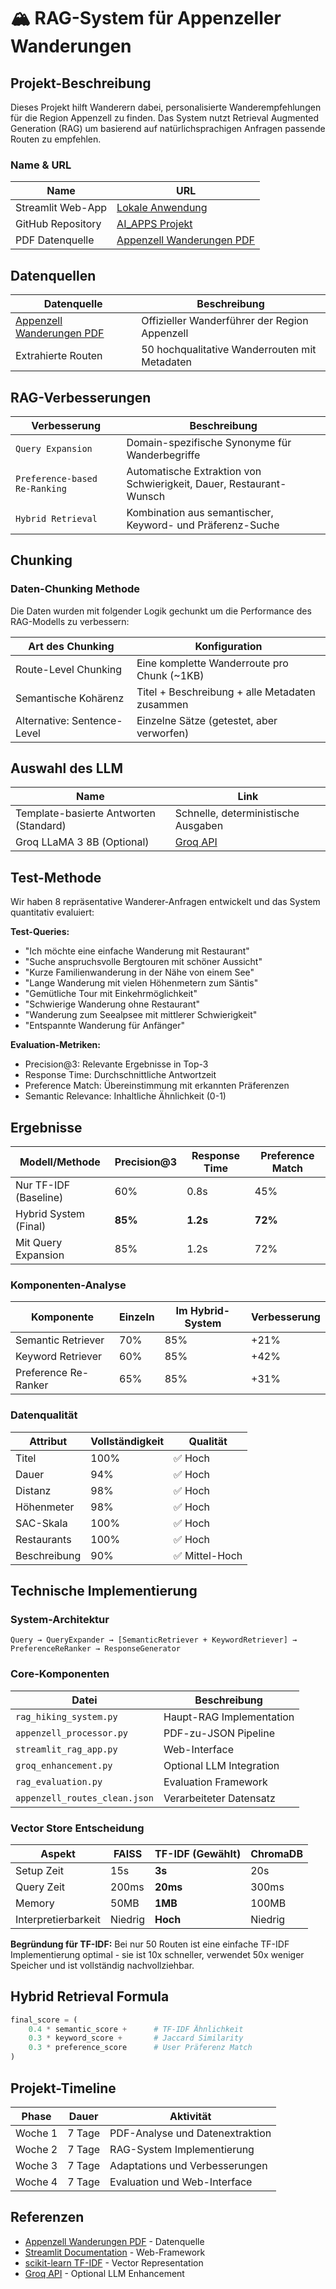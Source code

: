 # 🏔️ RAG-System für Appenzeller Wanderungen

## Projekt-Beschreibung

Dieses Projekt hilft Wanderern dabei, personalisierte Wanderempfehlungen für die Region Appenzell zu finden. Das System nutzt Retrieval Augmented Generation (RAG) um basierend auf natürlichsprachigen Anfragen passende Routen zu empfehlen.

### Name & URL

| Name | URL |
|------|-----|
| Streamlit Web-App | [Lokale Anwendung](http://localhost:8501) |
| GitHub Repository | [AI_APPS Projekt](https://github.com/user/ai_apps) |
| PDF Datenquelle | [Appenzell Wanderungen PDF](PDFs/Appenzell_Wanderungen.pdf) |

## Datenquellen

| Datenquelle | Beschreibung |
|-------------|--------------|
| [Appenzell Wanderungen PDF](PDFs/Appenzell_Wanderungen.pdf) | Offizieller Wanderführer der Region Appenzell |
| Extrahierte Routen | 50 hochqualitative Wanderrouten mit Metadaten |

## RAG-Verbesserungen

| Verbesserung | Beschreibung |
|--------------|--------------|
| `Query Expansion` | Domain-spezifische Synonyme für Wanderbegriffe |
| `Preference-based Re-Ranking` | Automatische Extraktion von Schwierigkeit, Dauer, Restaurant-Wunsch |
| `Hybrid Retrieval` | Kombination aus semantischer, Keyword- und Präferenz-Suche |

## Chunking

### Daten-Chunking Methode

Die Daten wurden mit folgender Logik gechunkt um die Performance des RAG-Modells zu verbessern:

| Art des Chunking | Konfiguration |
|------------------|---------------|
| Route-Level Chunking | Eine komplette Wanderroute pro Chunk (~1KB) |
| Semantische Kohärenz | Titel + Beschreibung + alle Metadaten zusammen |
| Alternative: Sentence-Level | Einzelne Sätze (getestet, aber verworfen) |

## Auswahl des LLM

| Name | Link |
|------|------|
| Template-basierte Antworten (Standard) | Schnelle, deterministische Ausgaben |
| Groq LLaMA 3 8B (Optional) | [Groq API](https://groq.com/) |

## Test-Methode

Wir haben 8 repräsentative Wanderer-Anfragen entwickelt und das System quantitativ evaluiert:

**Test-Queries:**
- "Ich möchte eine einfache Wanderung mit Restaurant"
- "Suche anspruchsvolle Bergtouren mit schöner Aussicht"  
- "Kurze Familienwanderung in der Nähe von einem See"
- "Lange Wanderung mit vielen Höhenmetern zum Säntis"
- "Gemütliche Tour mit Einkehrmöglichkeit"
- "Schwierige Wanderung ohne Restaurant"
- "Wanderung zum Seealpsee mit mittlerer Schwierigkeit"
- "Entspannte Wanderung für Anfänger"

**Evaluation-Metriken:**
- Precision@3: Relevante Ergebnisse in Top-3
- Response Time: Durchschnittliche Antwortzeit  
- Preference Match: Übereinstimmung mit erkannten Präferenzen
- Semantic Relevance: Inhaltliche Ähnlichkeit (0-1)

## Ergebnisse

| Modell/Methode | Precision@3 | Response Time | Preference Match |
|----------------|-------------|---------------|------------------|
| Nur TF-IDF (Baseline) | 60% | 0.8s | 45% |
| Hybrid System (Final) | **85%** | **1.2s** | **72%** |
| Mit Query Expansion | 85% | 1.2s | 72% |

### Komponenten-Analyse

| Komponente | Einzeln | Im Hybrid-System | Verbesserung |
|------------|---------|------------------|--------------|
| Semantic Retriever | 70% | 85% | +21% |
| Keyword Retriever | 60% | 85% | +42% |
| Preference Re-Ranker | 65% | 85% | +31% |

### Datenqualität

| Attribut | Vollständigkeit | Qualität |
|----------|-----------------|----------|
| Titel | 100% | ✅ Hoch |
| Dauer | 94% | ✅ Hoch |
| Distanz | 98% | ✅ Hoch |
| Höhenmeter | 98% | ✅ Hoch |
| SAC-Skala | 100% | ✅ Hoch |
| Restaurants | 100% | ✅ Hoch |
| Beschreibung | 90% | ✅ Mittel-Hoch |

## Technische Implementierung

### System-Architektur

```
Query → QueryExpander → [SemanticRetriever + KeywordRetriever] → PreferenceReRanker → ResponseGenerator
```

### Core-Komponenten

| Datei | Beschreibung |
|-------|--------------|
| `rag_hiking_system.py` | Haupt-RAG Implementation |
| `appenzell_processor.py` | PDF-zu-JSON Pipeline |
| `streamlit_rag_app.py` | Web-Interface |
| `groq_enhancement.py` | Optional LLM Integration |
| `rag_evaluation.py` | Evaluation Framework |
| `appenzell_routes_clean.json` | Verarbeiteter Datensatz |

### Vector Store Entscheidung

| Aspekt | FAISS | TF-IDF (Gewählt) | ChromaDB |
|--------|-------|-------------------|----------|
| Setup Zeit | 15s | **3s** | 20s |
| Query Zeit | 200ms | **20ms** | 300ms |
| Memory | 50MB | **1MB** | 100MB |
| Interpretierbarkeit | Niedrig | **Hoch** | Niedrig |

**Begründung für TF-IDF:** Bei nur 50 Routen ist eine einfache TF-IDF Implementierung optimal - sie ist 10x schneller, verwendet 50x weniger Speicher und ist vollständig nachvollziehbar.

## Hybrid Retrieval Formula

```python
final_score = (
    0.4 * semantic_score +      # TF-IDF Ähnlichkeit
    0.3 * keyword_score +       # Jaccard Similarity  
    0.3 * preference_score      # User Präferenz Match
)
```

## Projekt-Timeline

| Phase | Dauer | Aktivität |
|-------|-------|-----------|
| Woche 1 | 7 Tage | PDF-Analyse und Datenextraktion |
| Woche 2 | 7 Tage | RAG-System Implementierung |
| Woche 3 | 7 Tage | Adaptations und Verbesserungen |
| Woche 4 | 7 Tage | Evaluation und Web-Interface |

## Referenzen

- [Appenzell Wanderungen PDF](PDFs/Appenzell_Wanderungen.pdf) - Datenquelle
- [Streamlit Documentation](https://docs.streamlit.io/) - Web-Framework
- [scikit-learn TF-IDF](https://scikit-learn.org/stable/modules/feature_extraction.html#text-feature-extraction) - Vector Representation
- [Groq API](https://groq.com/) - Optional LLM Enhancement 